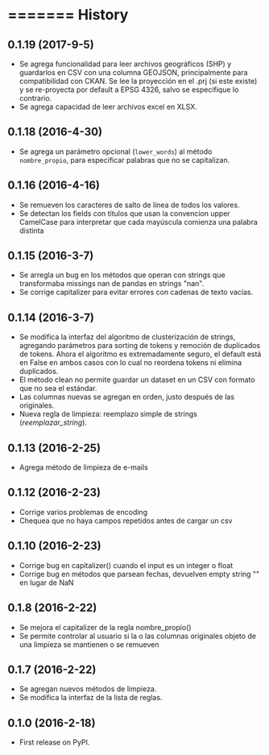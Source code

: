 =======
History
=======

0.1.19 (2017-9-5)
------------------

* Se agrega funcionalidad para leer archivos geográficos (SHP) y guardarlos en CSV con una columna GEOJSON, principalmente para compatibilidad con CKAN. Se lee la proyección en el .prj (si este existe) y se re-proyecta por default a EPSG 4326, salvo se especifique lo contrario.
* Se agrega capacidad de leer archivos excel en XLSX.

0.1.18 (2016-4-30)
------------------

* Se agrega un parámetro opcional (`lower_words`) al método `nombre_propio`, para especificar palabras que no se capitalizan.


0.1.16 (2016-4-16)
------------------

* Se remueven los caracteres de salto de línea de todos los valores.
* Se detectan los fields con títulos que usan la convencion upper CamelCase para interpretar que cada mayúscula comienza una palabra distinta

0.1.15 (2016-3-7)
------------------

* Se arregla un bug en los métodos que operan con strings que transformaba missings nan de pandas en strings "nan".
* Se corrige capitalizer para evitar errores con cadenas de texto vacías.

0.1.14 (2016-3-7)
------------------

* Se modifica la interfaz del algoritmo de clusterización de strings, agregando parámetros para sorting de tokens y remoción de duplicados de tokens. Ahora el algoritmo es extremadamente seguro, el default está en False en ambos casos con lo cual no reordena tokens ni elimina duplicados. 
* El método clean no permite guardar un dataset en un CSV con formato que no sea el estándar.
* Las columnas nuevas se agregan en orden, justo después de las originales.
* Nueva regla de limpieza: reemplazo simple de strings (*reemplazar_string*).

0.1.13 (2016-2-25)
------------------

* Agrega método de limpieza de e-mails

0.1.12 (2016-2-23)
------------------

* Corrige varios problemas de encoding
* Chequea que no haya campos repetidos antes de cargar un csv

0.1.10 (2016-2-23)
------------------

* Corrige bug en capitalizer() cuando el input es un integer o float
* Corrige bug en métodos que parsean fechas, devuelven empty string "" en lugar de NaN

0.1.8 (2016-2-22)
------------------

* Se mejora el capitalizer de la regla nombre_propio()
* Se permite controlar al usuario si la o las columnas originales objeto de una limpieza se mantienen o se remueven

0.1.7 (2016-2-22)
------------------

* Se agregan nuevos métodos de limpieza.
* Se modifica la interfaz de la lista de reglas.

0.1.0 (2016-2-18)
------------------

* First release on PyPI.

